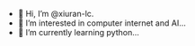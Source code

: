 - 👋 Hi, I’m @xiuran-lc.
- 👀 I’m interested in computer internet and AI...
- 🌱 I’m currently learning python...
